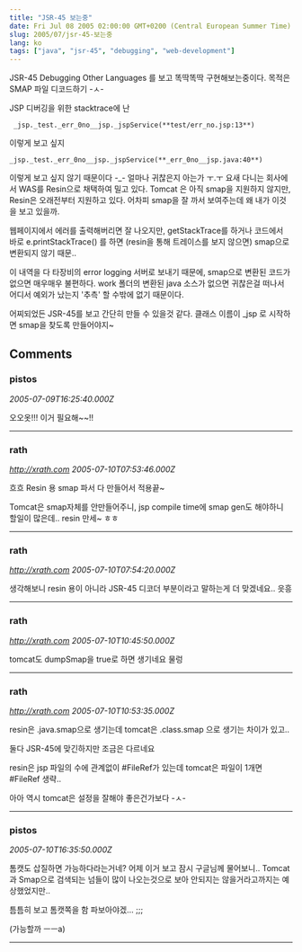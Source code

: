 ```yaml
---
title: "JSR-45 보는중"
date: Fri Jul 08 2005 02:00:00 GMT+0200 (Central European Summer Time)
slug: 2005/07/jsr-45-보는중
lang: ko
tags: ["java", "jsr-45", "debugging", "web-development"]
---
```


JSR-45 Debugging Other Languages 를 보고 똑딱똑딱 구현해보는중이다.
목적은 SMAP 파일 디코드하기 -ㅅ- 

JSP 디버깅을 위한 stacktrace에 난

     _jsp._test._err_0no__jsp._jspService(**test/err_no.jsp:13**)

이렇게 보고 싶지 

    _jsp._test._err_0no__jsp._jspService(**_err_0no__jsp.java:40**)

이렇게 보고 싶지 않기 때문이다 -_- 얼마나 귀찮은지 아는가 ㅜ.ㅜ
요새 다니는 회사에서 WAS를 Resin으로 채택하여 밀고 있다.
Tomcat 은 아직 smap을 지원하지 않지만, Resin은 오래전부터 지원하고 있다.
어차피 smap을 잘 까서 보여주는데 왜 내가 이것을 보고 있을까.

웹페이지에서 에러를 출력해버리면 잘 나오지만, getStackTrace를 하거나
코드에서 바로 e.printStackTrace() 를 하면 (resin을 통해 트레이스를 보지 않으면)
smap으로 변환되지 않기 때문.. 

이 내역을 다 타장비의 error logging 서버로 보내기 때문에, smap으로 변환된 
코드가 없으면 매우매우 불편하다. work 폴더의 변환된 java 소스가 없으면 
귀찮은걸 떠나서 어디서 예외가 났는지 '추측' 할 수밖에 없기 때문이다.

어찌되었든 JSR-45를 보고 간단히 만들 수 있을것 같다. 클래스 이름이 _jsp 로 
시작하면 smap을 찾도록 만들어야지~

## Comments

### pistos
*2005-07-09T16:25:40.000Z*

오오옷!!! 이거 필요해~~!!

---

### rath
*http://xrath.com*
*2005-07-10T07:53:46.000Z*

흐흐 Resin 용 smap 파서 다 만들어서 적용끝~

Tomcat은 smap자체를 안만들어주니, jsp compile time에 smap gen도 해야하니 할일이 많은데.. resin 만세~ ㅎㅎ

---

### rath
*http://xrath.com*
*2005-07-10T07:54:20.000Z*

생각해보니 resin 용이 아니라 JSR-45 디코더 부분이라고 말하는게 더 맞겠네요.. 읏흥

---

### rath
*http://xrath.com*
*2005-07-10T10:45:50.000Z*

tomcat도 dumpSmap을 true로 하면 생기네요 물렁

---

### rath
*http://xrath.com*
*2005-07-10T10:53:35.000Z*

resin은 .java.smap으로 생기는데 tomcat은 .class.smap 으로 생기는 차이가 있고..

둘다 JSR-45에 맞긴하지만 조금은 다르네요

resin은 jsp 파일의 수에 관계없이 #FileRef가 있는데 tomcat은 파일이 1개면 #FileRef 생략..

아아 역시 tomcat은 설정을 잘해야 좋은건가보다 -ㅅ-

---

### pistos
*2005-07-10T16:35:50.000Z*

톰캣도 삽질하면 가능하다라는거네? 어제 이거 보고 잠시 구글님께 물어보니.. Tomcat과 Smap으로 검색되는 넘들이 많이 나오는것으로 보아 안되지는 않을거라고까지는 예상했었지만.. 

틈틈히 보고 톰캣쪽을 함 파보아야겠... ;;;

(가능할까 ㅡㅡa)

---
